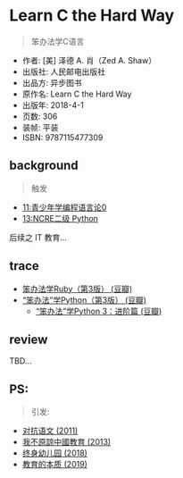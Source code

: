 # Learn C the Hard Way
> 笨办法学C语言

- 作者: [美] 泽德 A. 肖（Zed A. Shaw）
- 出版社: 人民邮电出版社
- 出品方: 异步图书
- 原作名: Learn C the Hard Way
- 出版年: 2018-4-1
- 页数: 306
- 装帧: 平装
- ISBN: 9787115477309

## background
> 触发

+ [11:青少年学编程语言论0](/bb/230302_programming_learn4young0.md)
+ [13:NCRE二级 Python](/bb/230316_ncre2python.md)

后续之 IT 教育...


## trace

- [笨办法学Ruby（第3版） (豆瓣)](javascript:;)
- [“笨办法”学Python（第3版） (豆瓣)](https://book.douban.com/subject/26264642/)
    - [“笨办法”学Python 3：进阶篇 (豆瓣)](https://book.douban.com/subject/35043941/)


## review

TBD...

## PS:
> 引发:

- [对抗语文 (2011)](https://book.douban.com/subject/6794522/)
- [我不原諒中國教育 (2013)](https://book.douban.com/subject/25744064/)
- [终身幼儿园 (2018)](https://book.douban.com/subject/30285992/)
- [教育的本质 (2019)](https://book.douban.com/subject/34802586/)
